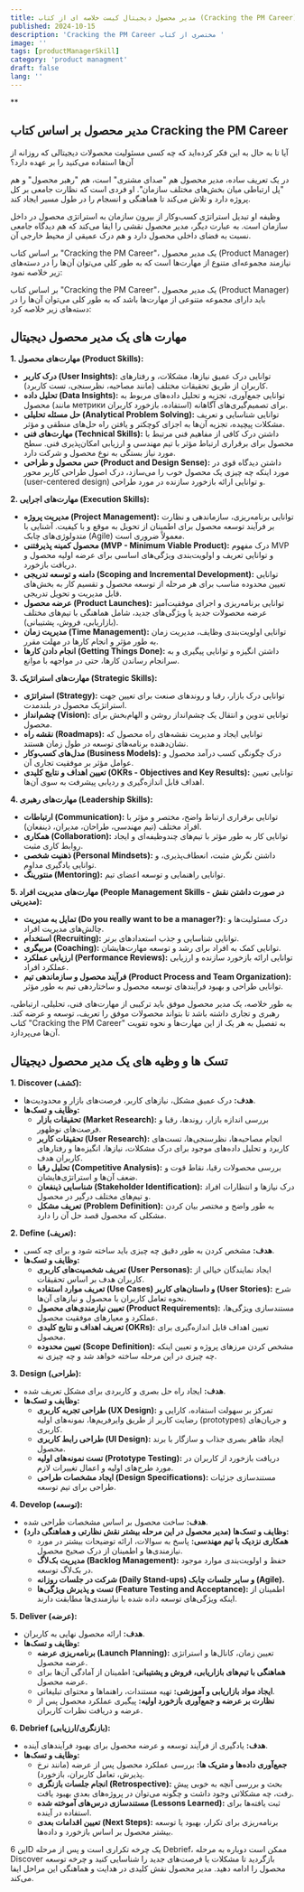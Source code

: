 ```yaml
---
title: مدیر محصول دیجیتال کیست خلاصه ای از کتاب (Cracking the PM Career)
published: 2024-10-15
description: 'Cracking the PM Career مختصری از کتاب '
image: ''
tags: [productManagerSkill]
category: 'product managment'
draft: false
lang: ''
---
```


\*\*

## مدیر محصول بر اساس کتاب Cracking the PM Career

آیا تا به حال به این فکر کرده‌اید که چه کسی مسئولیت محصولات دیجیتالی که روزانه از آن‌ها استفاده می‌کنید را بر عهده دارد؟

در یک تعریف ساده، مدیر محصول هم "صدای مشتری" است، هم "رهبر محصول" و هم "پل ارتباطی میان بخش‌های مختلف سازمان". او فردی است که نظارت جامعی بر کل پروژه دارد و تلاش می‌کند تا هماهنگی و انسجام را در طول مسیر ایجاد کند.

وظیفه او تبدیل استراتژی کسب‌وکار از بیرون سازمان به استراتژی محصول در داخل سازمان است. به عبارت دیگر، مدیر محصول نقشی را ایفا می‌کند که هم دیدگاه جامعی نسبت به فضای داخلی محصول دارد و هم درک عمیقی از محیط خارجی آن.

بر اساس کتاب "Cracking the PM Career"، یک مدیر محصول (Product Manager) نیازمند مجموعه‌ای متنوع از مهارت‌ها است که به طور کلی می‌توان آن‌ها را در دسته‌های زیر خلاصه نمود:

بر اساس کتاب "Cracking the PM Career"، یک مدیر محصول (Product Manager) باید دارای مجموعه متنوعی از مهارت‌ها باشد که به طور کلی می‌توان آن‌ها را در دسته‌های زیر خلاصه کرد:

## مهارت های یک مدیر محصول دیجیتال

**1. مهارت‌های محصول (Product Skills):**

- **درک کاربر (User Insights):** توانایی درک عمیق نیازها، مشکلات، و رفتارهای کاربران از طریق تحقیقات مختلف (مانند مصاحبه، نظرسنجی، تست کاربرد).
- **تحلیل داده (Data Insights):** توانایی جمع‌آوری، تجزیه و تحلیل داده‌های مربوط به محصول (مانند метрики استفاده، بازخورد کاربران) برای تصمیم‌گیری‌های آگاهانه.
- **حل مسئله تحلیلی (Analytical Problem Solving):** توانایی شناسایی و تعریف مشکلات پیچیده، تجزیه آن‌ها به اجزای کوچکتر و یافتن راه حل‌های منطقی و مؤثر.
- **مهارت‌های فنی (Technical Skills):** داشتن درک کافی از مفاهیم فنی مرتبط با محصول برای برقراری ارتباط مؤثر با تیم مهندسی و ارزیابی امکان‌پذیری فنی. سطح مورد نیاز بستگی به نوع محصول و شرکت دارد.
- **حس محصول و طراحی (Product and Design Sense):** داشتن دیدگاه قوی در مورد اینکه چه چیزی یک محصول خوب را می‌سازد، درک اصول طراحی کاربر محور (user-centered design) و توانایی ارائه بازخورد سازنده در مورد طراحی.

**2. مهارت‌های اجرایی (Execution Skills):**

- **مدیریت پروژه (Project Management):** توانایی برنامه‌ریزی، سازماندهی و نظارت بر فرآیند توسعه محصول برای اطمینان از تحویل به موقع و با کیفیت. آشنایی با متدولوژی‌های چابک (Agile) معمولاً ضروری است.
- **محصول کمینه پذیرفتنی (MVP - Minimum Viable Product):** درک مفهوم MVP و توانایی تعریف و اولویت‌بندی ویژگی‌های اساسی برای عرضه اولیه محصول و دریافت بازخورد.
- **دامنه و توسعه تدریجی (Scoping and Incremental Development):** توانایی تعیین محدوده مناسب برای هر مرحله از توسعه محصول و تقسیم کار به بخش‌های قابل مدیریت و تحویل تدریجی.
- **عرضه محصول (Product Launches):** توانایی برنامه‌ریزی و اجرای موفقیت‌آمیز عرضه محصولات جدید یا ویژگی‌های جدید، شامل هماهنگی با تیم‌های مختلف (بازاریابی، فروش، پشتیبانی).
- **مدیریت زمان (Time Management):** توانایی اولویت‌بندی وظایف، مدیریت زمان به طور مؤثر و انجام کارها در مهلت مقرر.
- **انجام دادن کارها (Getting Things Done):** داشتن انگیزه و توانایی پیگیری و به سرانجام رساندن کارها، حتی در مواجهه با موانع.

**3. مهارت‌های استراتژیک (Strategic Skills):**

- **استراتژی (Strategy):** توانایی درک بازار، رقبا و روندهای صنعت برای تعیین جهت استراتژیک محصول در بلندمدت.
- **چشم‌انداز (Vision):** توانایی تدوین و انتقال یک چشم‌انداز روشن و الهام‌بخش برای محصول.
- **نقشه راه (Roadmaps):** توانایی ایجاد و مدیریت نقشه‌های راه محصول که نشان‌دهنده برنامه‌های توسعه در طول زمان هستند.
- **مدل‌های کسب‌وکار (Business Models):** درک چگونگی کسب درآمد محصول و عوامل مؤثر بر موفقیت تجاری آن.
- **تعیین اهداف و نتایج کلیدی (OKRs - Objectives and Key Results):** توانایی تعیین اهداف قابل اندازه‌گیری و ردیابی پیشرفت به سوی آن‌ها.

**4. مهارت‌های رهبری (Leadership Skills):**

- **ارتباطات (Communication):** توانایی برقراری ارتباط واضح، مختصر و مؤثر با افراد مختلف (تیم مهندسی، طراحان، مدیران، ذینفعان).
- **همکاری (Collaboration):** توانایی کار به طور مؤثر با تیم‌های چندوظیفه‌ای و ایجاد روابط کاری مثبت.
- **ذهنیت شخصی (Personal Mindsets):** داشتن نگرش مثبت، انعطاف‌پذیری، و توانایی یادگیری مداوم.
- **منتورینگ (Mentoring):** توانایی راهنمایی و توسعه اعضای تیم.

**5. مهارت‌های مدیریت افراد (People Management Skills - در صورت داشتن نقش مدیریتی):**

- **تمایل به مدیریت (Do you really want to be a manager?):** درک مسئولیت‌ها و چالش‌های مدیریت افراد.
- **استخدام (Recruiting):** توانایی شناسایی و جذب استعدادهای برتر.
- **مربیگری (Coaching):** توانایی کمک به افراد برای رشد و توسعه مهارت‌هایشان.
- **ارزیابی عملکرد (Performance Reviews):** توانایی ارائه بازخورد سازنده و ارزیابی عملکرد افراد.
- **فرآیند محصول و سازماندهی تیم (Product Process and Team Organization):** توانایی طراحی و بهبود فرآیندهای توسعه محصول و ساختاردهی تیم به طور مؤثر.

به طور خلاصه، یک مدیر محصول موفق باید ترکیبی از مهارت‌های فنی، تحلیلی، ارتباطی، رهبری و تجاری داشته باشد تا بتواند محصولات موفق را تعریف، توسعه و عرضه کند. کتاب "Cracking the PM Career" به تفصیل به هر یک از این مهارت‌ها و نحوه تقویت آن‌ها می‌پردازد.

## تسک ها و وظیه های یک مدیر محصول دیجیتال

**1. Discover (کشف):**

- **هدف:** درک عمیق مشکل، نیازهای کاربر، فرصت‌های بازار و محدودیت‌ها.
- **وظایف و تسک‌ها:**
  - **تحقیقات بازار (Market Research):** بررسی اندازه بازار، روندها، رقبا و فرصت‌های نوظهور.
  - **تحقیقات کاربر (User Research):** انجام مصاحبه‌ها، نظرسنجی‌ها، تست‌های کاربرد و تحلیل داده‌های موجود برای درک مشکلات، نیازها، انگیزه‌ها و رفتارهای کاربران هدف.
  - **تحلیل رقبا (Competitive Analysis):** بررسی محصولات رقبا، نقاط قوت و ضعف آن‌ها و استراتژی‌هایشان.
  - **شناسایی ذینفعان (Stakeholder Identification):** درک نیازها و انتظارات افراد و تیم‌های مختلف درگیر در محصول.
  - **تعریف مشکل (Problem Definition):** به طور واضح و مختصر بیان کردن مشکلی که محصول قصد حل آن را دارد.

**2. Define (تعریف):**

- **هدف:** مشخص کردن به طور دقیق چه چیزی باید ساخته شود و برای چه کسی.
- **وظایف و تسک‌ها:**
  - **تعریف شخصیت‌های کاربری (User Personas):** ایجاد نمایندگان خیالی از کاربران هدف بر اساس تحقیقات.
  - **تعریف موارد استفاده (Use Cases) و داستان‌های کاربر (User Stories):** شرح نحوه تعامل کاربران با محصول و نیازهای آن‌ها.
  - **تعیین نیازمندی‌های محصول (Product Requirements):** مستندسازی ویژگی‌ها، عملکرد و معیارهای موفقیت محصول.
  - **تعریف اهداف و نتایج کلیدی (OKRs):** تعیین اهداف قابل اندازه‌گیری برای محصول.
  - **تعیین محدوده (Scope Definition):** مشخص کردن مرزهای پروژه و تعیین اینکه چه چیزی در این مرحله ساخته خواهد شد و چه چیزی نه.

**3. Design (طراحی):**

- **هدف:** ایجاد راه حل بصری و کاربردی برای مشکل تعریف شده.
- **وظایف و تسک‌ها:**
  - **طراحی تجربه کاربری (UX Design):** تمرکز بر سهولت استفاده، کارایی و رضایت کاربر از طریق وایرفریم‌ها، نمونه‌های اولیه (prototypes) و جریان‌های کاربری.
  - **طراحی رابط کاربری (UI Design):** ایجاد ظاهر بصری جذاب و سازگار با برند محصول.
  - **تست نمونه‌های اولیه (Prototype Testing):** دریافت بازخورد از کاربران در مورد طرح‌های اولیه و اعمال تغییرات لازم.
  - **ایجاد مشخصات طراحی (Design Specifications):** مستندسازی جزئیات طراحی برای تیم توسعه.

**4. Develop (توسعه):**

- **هدف:** ساخت محصول بر اساس مشخصات طراحی شده.
- **وظایف و تسک‌ها (مدیر محصول در این مرحله بیشتر نقش نظارتی و هماهنگی دارد):**
  - **همکاری نزدیک با تیم مهندسی:** پاسخ به سوالات، ارائه توضیحات بیشتر در مورد نیازمندی‌ها و اطمینان از درک صحیح محصول.
  - **مدیریت بک‌لاگ (Backlog Management):** حفظ و اولویت‌بندی موارد موجود در بک‌لاگ توسعه.
  - **شرکت در جلسات روزانه (Daily Stand-ups) و سایر جلسات چابک (Agile).**
  - **تست و پذیرش ویژگی‌ها (Feature Testing and Acceptance):** اطمینان از اینکه ویژگی‌های توسعه داده شده با نیازمندی‌ها مطابقت دارند.

**5. Deliver (عرضه):**

- **هدف:** ارائه محصول نهایی به کاربران.
- **وظایف و تسک‌ها:**
  - **برنامه‌ریزی عرضه (Launch Planning):** تعیین زمان، کانال‌ها و استراتژی عرضه محصول.
  - **هماهنگی با تیم‌های بازاریابی، فروش و پشتیبانی:** اطمینان از آمادگی آن‌ها برای عرضه محصول.
  - **ایجاد مواد بازاریابی و آموزشی:** تهیه مستندات، راهنماها و محتوای تبلیغاتی.
  - **نظارت بر عرضه و جمع‌آوری بازخورد اولیه:** پیگیری عملکرد محصول پس از عرضه و دریافت نظرات کاربران.

**6. Debrief (بازنگری/ارزیابی):**

- **هدف:** یادگیری از فرآیند توسعه و عرضه محصول برای بهبود فرآیندهای آینده.
- **وظایف و تسک‌ها:**
  - **جمع‌آوری داده‌ها و متریک ها:** بررسی عملکرد محصول پس از عرضه (مانند نرخ پذیرش، تعامل کاربران، بازخورد).
  - **انجام جلسات بازنگری (Retrospective):** بحث و بررسی آنچه به خوبی پیش رفت، چه مشکلاتی وجود داشت و چگونه می‌توان در پروژه‌های بعدی بهبود یافت.
  - **مستندسازی درس‌های آموخته شده (Lessons Learned):** ثبت یافته‌ها برای استفاده در آینده.
  - **تعیین اقدامات بعدی (Next Steps):** برنامه‌ریزی برای تکرار، بهبود یا توسعه بیشتر محصول بر اساس بازخورد و داده‌ها.

این 6D یک چرخه تکراری است و پس از مرحله Debrief، ممکن است دوباره به مرحله Discover بازگردید تا مشکلات یا فرصت‌های جدید را شناسایی کنید و چرخه توسعه محصول را ادامه دهید. مدیر محصول نقش کلیدی در هدایت و هماهنگی این مراحل ایفا می‌کند.
